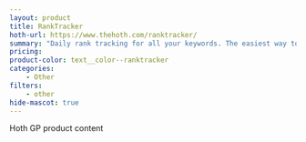 ```yaml
---
layout: product
title: RankTracker
hoth-url: https://www.thehoth.com/ranktracker/
summary: "Daily rank tracking for all your keywords. The easiest way to see where your website and keywords rank."
pricing: 
product-color: text__color--ranktracker
categories: 
    - Other
filters: 
    - other
hide-mascot: true
---
```


Hoth GP product content